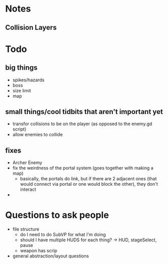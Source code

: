 # Notes
## Collision Layers

# Todo
## big things
- spikes/hazards
- boss
- size limit
- map 
## small things/cool tidbits that aren't important **yet**
- transfor collisions to be on the player (as opposed to the enemy.gd script)
- allow enemies to collide
## fixes
- Archer Enemy
- fix the weirdness of the portal system (goes together with making a map)
  - basically, the portals do link, but if there are 2 adjacent ones (that would connect via portal or one would block the other), they don't interact
- 

# Questions to ask people
- file structure
  - do I need to do SubVP for what I'm doing
  - should I have multiple HUDS for each thing? -> HUD, stageSelect, pause
  - weapon has scrip
- general abstraction/layout questions